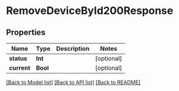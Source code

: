 # RemoveDeviceById200Response

## Properties
Name | Type | Description | Notes
------------ | ------------- | ------------- | -------------
**status** | **Int** |  | [optional] 
**current** | **Bool** |  | [optional] 

[[Back to Model list]](../README.md#documentation-for-models) [[Back to API list]](../README.md#documentation-for-api-endpoints) [[Back to README]](../README.md)


